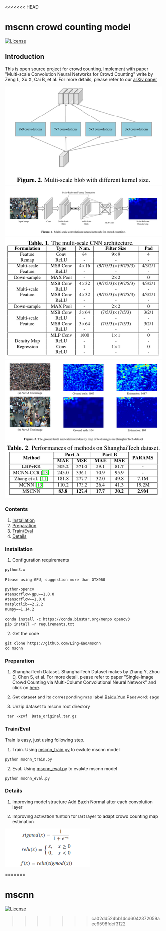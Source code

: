 <<<<<<< HEAD
# mscnn crowd counting model
[![License](http://gplv3.fsf.org/gplv3-127x51.png)](LICENSE)
## Introduction

This is open source project for crowd counting. Implement with paper "Multi-scale Convolution Neural Networks for Crowd Counting" write by Zeng L, Xu X, Cai B, et al.  For more details, please refer to our [arXiv paper](https://arxiv.org/abs/1702.02359)

![multi-scale block](doc/msb.png)
![mscnn model](doc/mscnn_model.png)
![mscnn_architecture](doc/mscnn_architecture.png)
![result_display](doc/result_display.png)
![result_table](doc/result_table.png)


### Contents
1. [Installation](#installation)
2. [Preparation](#preparation)
3. [Train/Eval](#traineval)
4. [Details](#details)

### Installation
1. Configuration requirements
```
python3.x

Please using GPU, suggestion more than GTX960

python-opencv
#tensorflow-gpu==1.0.0
#tensorflow==1.0.0
matplotlib==2.2.2
numpy==1.14.2

conda install -c https://conda.binstar.org/menpo opencv3
pip install -r requirements.txt
```
2. Get the code
```
git clone https://github.com/Ling-Bao/mscnn
cd mscnn
```
### Preparation
1. ShanghaiTech Dataset. 
ShanghaiTech Dataset makes by Zhang Y, Zhou D, Chen S, et al. For more detail, please refer to paper "Single-Image Crowd Counting via Multi-Column Convolutional Neural Network" and click on [here](https://www.cv-foundation.org/openaccess/content_cvpr_2016/papers/Zhang_Single-Image_Crowd_Counting_CVPR_2016_paper.pdf).

2. Get dataset and its corresponding map label
[Baidu Yun](https://pan.baidu.com/s/12EqB1XDyFBB0kyinMA7Pqw) 
Password: sags

3. Unzip dataset to mscnn root directory
```
 tar -xzvf  Data_original.tar.gz
```

### Train/Eval
Train is easy, just using following step.

1. Train. Using [mscnn_train.py](mscnn_train.py) to evalute mscnn model
```
python mscnn_train.py
```

2. Eval. Using [mscnn_eval.py](mscnn_eval.py) to evalute mscnn model
```
python mscnn_eval.py
```

### Details
1. Improving model structure
Add Batch Normal after each convolution layer

2. Improving activation funtion for last layer to adapt crowd counting map estimation

![formulation](doc/formulation.png)

=======
# mscnn
[![License](http://gplv3.fsf.org/gplv3-127x51.png)](LICENSE)
>>>>>>> ca02dd524bb14cd6042372059aee9598fdcf3122
